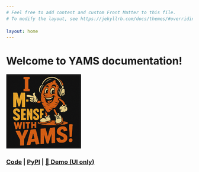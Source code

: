 ```yaml
---
# Feel free to add content and custom Front Matter to this file.
# To modify the layout, see https://jekyllrb.com/docs/themes/#overriding-theme-defaults

layout: home
---
```


# Welcome to YAMS documentation!

<img src="assets/msense_with_yams.png" alt="I M-SenSE with YAMS!" style="width: 40%;" />

### [Code](https://github.com/SenSE-Lab-OSU/YAMS) | [PyPI](https://pypi.org/project/yams-util/) | [🤗 Demo (UI only)](https://huggingface.co/spaces/Oink8154/YAMS)



